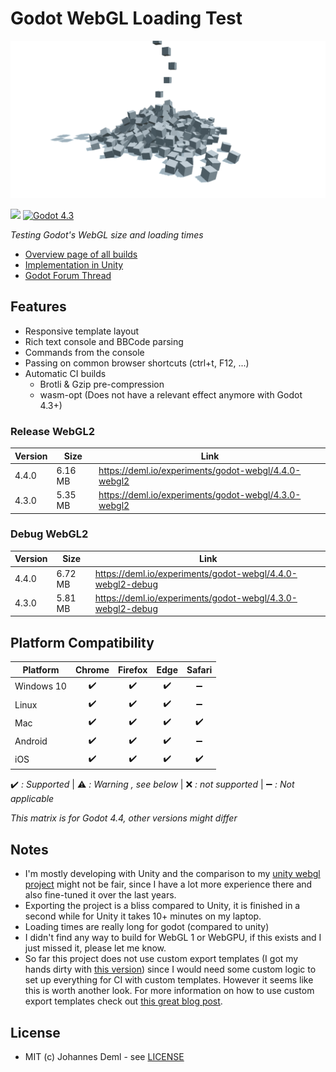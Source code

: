 # Godot WebGL Loading Test

![Preview](./preview.png)

[![](https://img.shields.io/github/release-date/JohannesDeml/Godot-WebGL-LoadingTest.svg)](https://github.com/JohannesDeml/Godot-WebGL-LoadingTest/releases) [![Godot 4.3](https://img.shields.io/badge/godot-4.3-green.svg?logo=godot-engine&logoColor=white&cacheSeconds=2592000)](https://godotengine.org/download/archive/4.1.2-stable/)

*Testing Godot's WebGL size and loading times*

* [Overview page of all builds](https://deml.io/experiments/godot-webgl/)
* [Implementation in Unity](https://github.com/JohannesDeml/UnityWebGL-LoadingTest)
* [Godot Forum Thread](https://godotforums.org/d/37304-gzip-brotli-compression-with-custom-template)


## Features

* Responsive template layout
* Rich text console and BBCode parsing
* Commands from the console
* Passing on common browser shortcuts (ctrl+t, F12, ...)
* Automatic CI builds
  * Brotli & Gzip pre-compression
  * wasm-opt (Does not have a relevant effect anymore with Godot 4.3+)


### Release WebGL2
Version | Size | Link
--- | --- | ---
4.4.0 | 6.16 MB | https://deml.io/experiments/godot-webgl/4.4.0-webgl2
4.3.0 | 5.35 MB | https://deml.io/experiments/godot-webgl/4.3.0-webgl2

### Debug WebGL2
Version | Size | Link
--- | --- | ---
4.4.0 | 6.72 MB | https://deml.io/experiments/godot-webgl/4.4.0-webgl2-debug
4.3.0 | 5.81 MB | https://deml.io/experiments/godot-webgl/4.3.0-webgl2-debug

## Platform Compatibility

| Platform   | Chrome | Firefox | Edge | Safari |
| ---------- | :----: | :-----: | :--: | :----: |
| Windows 10 |   ✔️    |    ✔️    |  ✔️   |   ➖    |
| Linux      |   ✔️    |    ✔️    |  ✔️   |   ➖    |
| Mac        |   ✔️    |    ✔️    |  ✔️   |   ✔️    |
| Android    |   ✔️    |    ✔️    |  ✔️   |   ➖    |
| iOS        |   ✔️    |    ✔️    |  ✔️   |   ✔️    |

✔️ *: Supported* | ⚠️ *: Warning , see below* | ❌ *: not supported* | ➖ *: Not applicable*

*This matrix is for Godot 4.4, other versions might differ*

## Notes

* I'm mostly developing with Unity and the comparison to my [unity webgl project](https://github.com/JohannesDeml/UnityWebGL-LoadingTest) might not be fair, since I have a lot more experience there and also fine-tuned it over the last years.
* Exporting the project is a bliss compared to Unity, it is finished in a second while for Unity it takes 10+ minutes on my laptop.
* Loading times are really long for godot (compared to unity)
* I didn't find any way to build for WebGL 1 or WebGPU, if this exists and I just missed it, please let me know.
* So far this project does not use custom export templates (I got my hands dirty with [this version](https://deml.io/experiments/godot-webgl/4.1.2-custom-template)) since I would need some custom logic to set up everything for CI with custom templates. However it seems like this is worth another look. For more information on how to use custom export templates check out [this great blog post](https://popcar.bearblog.dev/how-to-minify-godots-build-size/).

## License

* MIT (c) Johannes Deml - see [LICENSE](./LICENSE.md)
